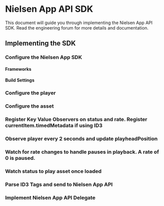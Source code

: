 # Nielsen App API SDK

This document will guide you through implementing the Nielsen App API SDK.  Read the engineering forum for more details and documentation.

## Implementing the SDK

### Configure the Nielsen App SDK

#### Frameworks

#### Build Settings

### Configure the player

### Configure the asset

### Register Key Value Observers on status and rate.  Register currentItem.timedMetadata if using ID3

### Observe player every 2 seconds and update playheadPosition

### Watch for rate changes to handle pauses in playback.  A rate of 0 is paused.

### Watch status to play asset once loaded

### Parse ID3 Tags and send to Nielsen App API

### Implement Nielsen App API Delegate

